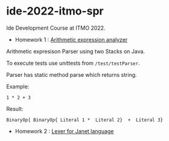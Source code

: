 # ide-2022-itmo-spr
Ide Development Course at ITMO 2022.

* Homework 1 : [Arithmetic expression analyzer](https://github.com/inspired99/ide-2022-itmo-spr/tree/arith-expr)

Arithmetic expresison Parser using two Stacks on Java.

To execute tests use unittests from ```/test/testParser```.

Parser has static method parse which returns string.

Example:

```1 * 2 + 3```

Result:

``` BinaryOp{ BinaryOp{ Literal 1 *  Literal 2}  +  Literal 3} ```

* Homework 2 : [Lexer for Janet language](https://github.com/inspired99/intellij-janet)
